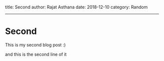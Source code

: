 title: Second
author: Rajat Asthana
date: 2018-12-10
category: Random

---

# Second

This is my second blog post :)

and this is the second line of it